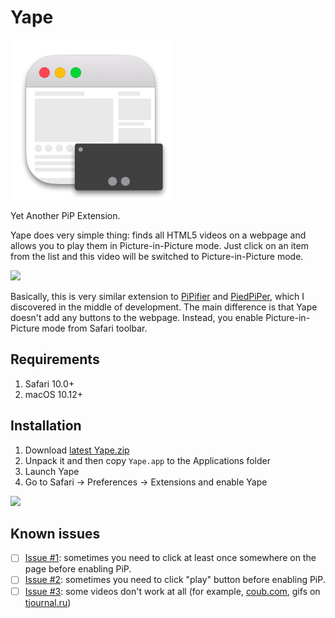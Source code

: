 # Yape

![](https://github.com/leonspok/Yape/raw/master/README%20resources/app_icon.png)

Yet Another PiP Extension. 

Yape does very simple thing: finds all HTML5 videos on a webpage and allows you to play them in Picture-in-Picture mode. Just click on an item from the list and this video will be switched to Picture-in-Picture mode. 

![](https://github.com/leonspok/Yape/raw/master/README%20resources/example_screenshot.png)

Basically, this is very similar extension to [PiPifier](https://github.com/arnoappenzeller/PiPifier) and [PiedPiPer](https://github.com/JoeKuhns/PiedPiPer.safariextension), which I discovered in the middle of development. The main difference is that Yape doesn't add any buttons to the webpage. Instead, you enable Picture-in-Picture mode from Safari toolbar. 

## Requirements

1. Safari 10.0+
2. macOS 10.12+

## Installation

1. Download [latest Yape.zip](https://github.com/leonspok/Yape/releases/latest)
2. Unpack it and then copy `Yape.app` to the Applications folder
3. Launch Yape
4. Go to Safari → Preferences → Extensions and enable Yape

![](https://github.com/leonspok/Yape/raw/master/README%20resources/preferences_screenshot.png)

## Known issues

- [ ] [Issue #1](https://github.com/leonspok/Yape/issues/1): sometimes you need to click at least once somewhere on the page before enabling PiP.
- [ ] [Issue #2](https://github.com/leonspok/Yape/issues/2): sometimes you need to click "play" button before enabling PiP.
- [ ] [Issue #3](https://github.com/leonspok/Yape/issues/3): some videos don't work at all (for example, [coub.com](https://coub.com), gifs on [tjournal.ru](https://tjournal.ru))
